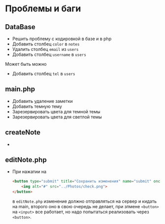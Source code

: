 # Проблемы и баги

## DataBase
- Решить проблему с кодировкой в базе и в php
- Добавить столбец ``color`` в ``notes``
- Удалить столбец ``email`` из ``users``
- Добавить столбец ``username`` в ``users``

Может быть можно
- Добавить столбец ``tel`` в ``users``

## main.php
- Добавить удаление заметки
- Добавить темную тему
- Зарезервировать цвета для темной темы
- Зарезервировать цвета для светлой темы

## createNote
- 
## editNote.php
- При нажатии на
    ```HTML
    <button type="submit" title="Сохранить изменения" name="submit" onclick="location.href='main.php';">
        <img alt="#" src="../Photos/check.png">
    </button>
    ```
  в ``editNote.php`` изменение должно отправляться на сервер и кидать на main, второго оно в свою очередь не делает, при зпмене ``<button>`` на ``<input>`` все работает, но надо попытаться реализовать через ``<button>``.


